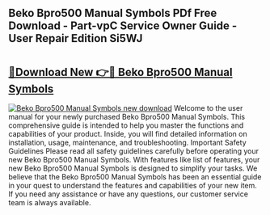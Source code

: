 ## Beko Bpro500 Manual Symbols PDf Free Download - Part-vpC Service Owner Guide - User Repair Edition Si5WJ

# <h2><a href="http://cf25695.oget.top/?id=Beko+Bpro500+Manual+Symbols">🔗Download New 👉🔴 Beko Bpro500 Manual Symbols</a></h2>

[![Beko Bpro500 Manual Symbols new download](https://i.imgur.com/5g1atiW.png)](http://cf25695.oget.top/?id=Beko+Bpro500+Manual+Symbols)
Welcome to the user manual for your newly purchased Beko Bpro500 Manual Symbols. This comprehensive guide is intended to help you master the functions and capabilities of your product. Inside, you will find detailed information on installation, usage, maintenance, and troubleshooting. Important Safety Guidelines Please read all safety guidelines carefully before operating your new Beko Bpro500 Manual Symbols. With features like list of features, your new Beko Bpro500 Manual Symbols is designed to simplify your tasks. We believe that the Beko Bpro500 Manual Symbols has been an essential guide in your quest to understand the features and capabilities of your new item. If you need any assistance or have any questions, our customer service team is always available.
